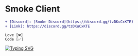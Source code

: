 # Smoke Client

```diff
+ [Discord]: [Smoke Discord](https://discord.gg/tzDKuCxKTE)
+ [Link]: https://discord.gg/tzDKuCxKTE
```

```
Love [❌]
Code [✅]
```

<a href="https://git.io/typing-svg"><img src="https://readme-typing-svg.herokuapp.com?font=&size=25&pause=1000&color=091CF7&center=true&width=435&lines=Smoke+Client" alt="Typing SVG" /></a>
